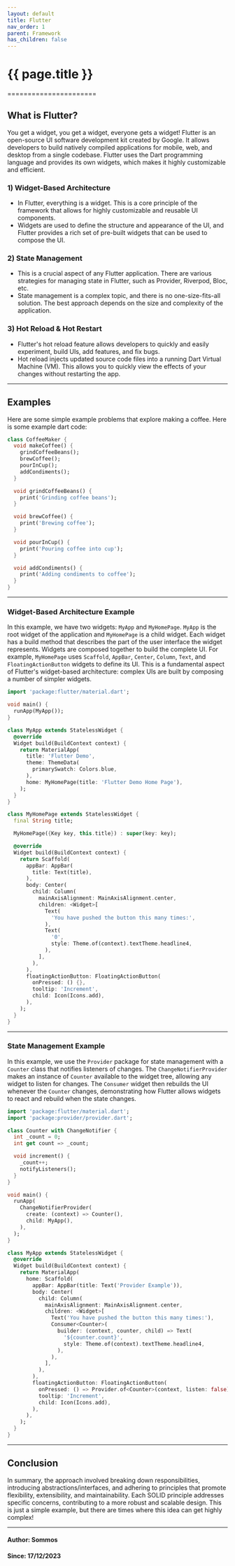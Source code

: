 ```yaml
---
layout: default
title: Flutter
nav_order: 1
parent: Framework
has_children: false
---
```


# {{ page.title }}

======================

## What is Flutter?

You get a widget, you get a widget, everyone gets a widget!
Flutter is an open-source UI software development kit created by Google. It allows developers to build natively compiled applications for mobile, web, and desktop from a single codebase. Flutter uses the Dart programming language and provides its own widgets, which makes it highly customizable and efficient.

### 1) Widget-Based Architecture

- In Flutter, everything is a widget. This is a core principle of the framework that allows for highly customizable and reusable UI components.
- Widgets are used to define the structure and appearance of the UI, and Flutter provides a rich set of pre-built widgets that can be used to compose the UI.

### 2) State Management

- This is a crucial aspect of any Flutter application. There are various strategies for managing state in Flutter, such as Provider, Riverpod, Bloc, etc.
- State management is a complex topic, and there is no one-size-fits-all solution. The best approach depends on the size and complexity of the application.

### 3) Hot Reload & Hot Restart

- Flutter's hot reload feature allows developers to quickly and easily experiment, build UIs, add features, and fix bugs.
- Hot reload injects updated source code files into a running Dart Virtual Machine (VM). This allows you to quickly view the effects of your changes without restarting the app.

---

## Examples

Here are some simple example problems that explore making a coffee. Here is some example dart code:

```dart
class CoffeeMaker {
  void makeCoffee() {
    grindCoffeeBeans();
    brewCoffee();
    pourInCup();
    addCondiments();
  }

  void grindCoffeeBeans() {
    print('Grinding coffee beans');
  }

  void brewCoffee() {
    print('Brewing coffee');
  }

  void pourInCup() {
    print('Pouring coffee into cup');
  }

  void addCondiments() {
    print('Adding condiments to coffee');
  }
}
```

---

### Widget-Based Architecture Example

In this example, we have two widgets: `MyApp` and `MyHomePage`. `MyApp` is the root widget of the application and `MyHomePage` is a child widget. Each widget has a build method that describes the part of the user interface the widget represents. Widgets are composed together to build the complete UI. For example, `MyHomePage` uses `Scaffold`, `AppBar`, `Center`, `Column`, `Text`, and `FloatingActionButton` widgets to define its UI. This is a fundamental aspect of Flutter's widget-based architecture: complex UIs are built by composing a number of simpler widgets.

```dart
import 'package:flutter/material.dart';

void main() {
  runApp(MyApp());
}

class MyApp extends StatelessWidget {
  @override
  Widget build(BuildContext context) {
    return MaterialApp(
      title: 'Flutter Demo',
      theme: ThemeData(
        primarySwatch: Colors.blue,
      ),
      home: MyHomePage(title: 'Flutter Demo Home Page'),
    );
  }
}

class MyHomePage extends StatelessWidget {
  final String title;

  MyHomePage({Key key, this.title}) : super(key: key);

  @override
  Widget build(BuildContext context) {
    return Scaffold(
      appBar: AppBar(
        title: Text(title),
      ),
      body: Center(
        child: Column(
          mainAxisAlignment: MainAxisAlignment.center,
          children: <Widget>[
            Text(
              'You have pushed the button this many times:',
            ),
            Text(
              '0',
              style: Theme.of(context).textTheme.headline4,
            ),
          ],
        ),
      ),
      floatingActionButton: FloatingActionButton(
        onPressed: () {},
        tooltip: 'Increment',
        child: Icon(Icons.add),
      ),
    );
  }
}
```

---

### State Management Example

In this example, we use the `Provider` package for state management with a `Counter` class that notifies listeners of changes. The `ChangeNotifierProvider` makes an instance of `Counter` available to the widget tree, allowing any widget to listen for changes. The `Consumer` widget then rebuilds the UI whenever the `Counter` changes, demonstrating how Flutter allows widgets to react and rebuild when the state changes.

```dart
import 'package:flutter/material.dart';
import 'package:provider/provider.dart';

class Counter with ChangeNotifier {
  int _count = 0;
  int get count => _count;

  void increment() {
    _count++;
    notifyListeners();
  }
}

void main() {
  runApp(
    ChangeNotifierProvider(
      create: (context) => Counter(),
      child: MyApp(),
    ),
  );
}

class MyApp extends StatelessWidget {
  @override
  Widget build(BuildContext context) {
    return MaterialApp(
      home: Scaffold(
        appBar: AppBar(title: Text('Provider Example')),
        body: Center(
          child: Column(
            mainAxisAlignment: MainAxisAlignment.center,
            children: <Widget>[
              Text('You have pushed the button this many times:'),
              Consumer<Counter>(
                builder: (context, counter, child) => Text(
                  '${counter.count}',
                  style: Theme.of(context).textTheme.headline4,
                ),
              ),
            ],
          ),
        ),
        floatingActionButton: FloatingActionButton(
          onPressed: () => Provider.of<Counter>(context, listen: false).increment(),
          tooltip: 'Increment',
          child: Icon(Icons.add),
        ),
      ),
    );
  }
}
```

---

## Conclusion

In summary, the approach involved breaking down responsibilities, introducing abstractions/interfaces, and adhering to principles that promote flexibility, extensibility, and maintainability. Each SOLID principle addresses specific concerns, contributing to a more robust and scalable design. This is just a simple example, but there are times where this idea can get highly complex!

---

#### Author: Sommos

#### Since: 17/12/2023
